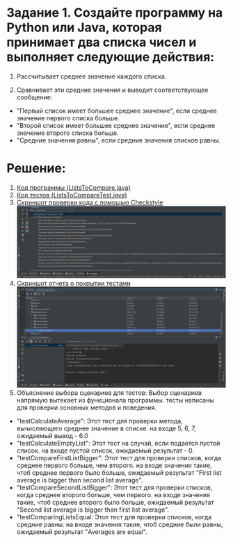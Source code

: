 # Задание 1. Создайте программу на Python или Java, которая принимает два списка чисел и выполняет следующие действия:

1. Рассчитывает среднее значение каждого списка.

2. Сравнивает эти средние значения и выводит соответствующее сообщение:
- "Первый список имеет большее среднее значение", если среднее значение первого списка больше.
- "Второй список имеет большее среднее значение", если среднее значение второго списка больше.
- "Средние значения равны", если средние значения списков равны.
 
# Решение:

1. [Код программы (ListsToCompare.java)](https://github.com/Abadonna13/UnitTests/blob/main/ListsToCompare.java)
2. [Код тестов (ListsToCompareTest.java)](https://github.com/Abadonna13/UnitTests/blob/main/Test/ListsToCompareTest.java)
3. [Скриншот проверки кода с помощью Checkstyle](https://github.com/Abadonna13/UnitTests/blob/main/checkstyle01.png)
![Скриншот проверки кода с помощью Checkstyle](https://github.com/Abadonna13/UnitTests/blob/main/checkstyle01.png)
4. [Скриншот отчета о покрытии тестами](https://github.com/Abadonna13/UnitTests/blob/main/listcomparingcoverage.png)
![Скриншот отчета о покрытии тестами](https://github.com/Abadonna13/UnitTests/blob/main/listcomparingcoverage.png)
5. Объяснение выбора сценариев для тестов:
   Выбор сценариев напрямую вытекает из функционала программы. тесты написаны для проверки основных методов и поведения.
- "testCalculateAverage": Этот тест для проверки метода, вычисляющего среднее значение в списке. на входе 5, 6, 7, ожидаемый вывод - 6.0
- "testCalculateEmptyList": Этот тест на случай, если подается пустой список. на входе пустой список, ожидаемый результат - 0.
- "testCompareFirstListBigger": Этот тест для проверки списков, когда среднее первого больше, чем второго. на входе значения такие, чтоб среднее первого было больше, ожидаемый результат "First list average is bigger than second list average".
- "testCompareSecondListBigger": Этот тест для проверки списков, когда среднее второго больше, чем первого. на входе значения такие, чтоб среднее второго было больше, ожидаемый результат "Second list average is bigger than first list average".
- "testComparingListsEqual: Этот тест для проверки списков, когда средние равны. на входе значения такие, чтоб средние были равны, ожидаемый результат "Averages are equal".

